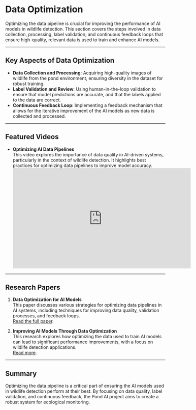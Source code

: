 # Data Optimization

Optimizing the data pipeline is crucial for improving the performance of AI models in wildlife detection. This section covers the steps involved in data collection, processing, label validation, and continuous feedback loops that ensure high-quality, relevant data is used to train and enhance AI models.

---

## Key Aspects of Data Optimization

- **Data Collection and Processing**: Acquiring high-quality images of wildlife from the pond environment, ensuring diversity in the dataset for robust training.
- **Label Validation and Review**: Using human-in-the-loop validation to ensure that model predictions are accurate, and that the labels applied to the data are correct.
- **Continuous Feedback Loop**: Implementing a feedback mechanism that allows for the iterative improvement of the AI models as new data is collected and processed.

---

## Featured Videos

- **Optimizing AI Data Pipelines**  
  This video explores the importance of data quality in AI-driven systems, particularly in the context of wildlife detection. It highlights best practices for optimizing data pipelines to improve model accuracy.  
  <iframe width="560" height="315" src="https://www.youtube.com/embed/Getufont9mQ" title="Optimizing AI Data Pipelines" frameborder="0" allowfullscreen></iframe>

---

## Research Papers

1. **Data Optimization for AI Models**  
   This paper discusses various strategies for optimizing data pipelines in AI systems, including techniques for improving data quality, validation processes, and feedback loops.  
   [Read the full paper](https://arxiv.org/abs/2403.00175).

2. **Improving AI Models Through Data Optimization**  
   This research explores how optimizing the data used to train AI models can lead to significant performance improvements, with a focus on wildlife detection applications.  
   [Read more](https://www.frontiersin.org/articles/10.3389/fcosc.2022.1002125/full).

---

## Summary

Optimizing the data pipeline is a critical part of ensuring the AI models used in wildlife detection perform at their best. By focusing on data quality, label validation, and continuous feedback, the Pond AI project aims to create a robust system for ecological monitoring.
